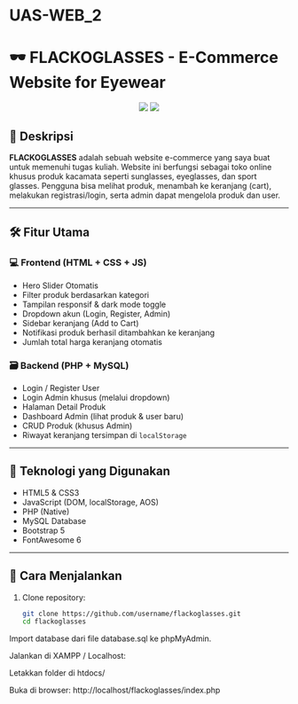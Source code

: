 # UAS-WEB_2

# 🕶️ FLACKOGLASSES - E-Commerce Website for Eyewear

<p align="center">
  <img src="https://img.shields.io/badge/Build-PHP%20%7C%20MySQL%20%7C%20JavaScript-blue?style=flat-square"/>
  <img src="https://img.shields.io/badge/Frontend-Bootstrap%205%20%7C%20HTML%20%7C%20CSS-orange?style=flat-square"/>
</p>

## 📌 Deskripsi
**FLACKOGLASSES** adalah sebuah website e-commerce yang saya buat untuk memenuhi tugas kuliah. Website ini berfungsi sebagai toko online khusus produk kacamata seperti sunglasses, eyeglasses, dan sport glasses. Pengguna bisa melihat produk, menambah ke keranjang (cart), melakukan registrasi/login, serta admin dapat mengelola produk dan user.

---

## 🛠️ Fitur Utama

### 💻 Frontend (HTML + CSS + JS)
- Hero Slider Otomatis
- Filter produk berdasarkan kategori
- Tampilan responsif & dark mode toggle
- Dropdown akun (Login, Register, Admin)
- Sidebar keranjang (Add to Cart)
- Notifikasi produk berhasil ditambahkan ke keranjang
- Jumlah total harga keranjang otomatis

### 🗃️ Backend (PHP + MySQL)
- Login / Register User
- Login Admin khusus (melalui dropdown)
- Halaman Detail Produk
- Dashboard Admin (lihat produk & user baru)
- CRUD Produk (khusus Admin)
- Riwayat keranjang tersimpan di `localStorage`

---

## 🔧 Teknologi yang Digunakan

- HTML5 & CSS3
- JavaScript (DOM, localStorage, AOS)
- PHP (Native)
- MySQL Database
- Bootstrap 5
- FontAwesome 6

---

## 🎯 Cara Menjalankan

1. Clone repository:
   ```bash
   git clone https://github.com/username/flackoglasses.git
   cd flackoglasses
Import database dari file database.sql ke phpMyAdmin.

Jalankan di XAMPP / Localhost:

Letakkan folder di htdocs/

Buka di browser: http://localhost/flackoglasses/index.php

